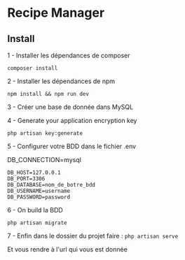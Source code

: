 # Recipe Manager

## Install

1 - Installer les dépendances de composer

`composer install`

2 - Installer les dépendances de npm

`npm install && npm run dev`

3 - Créer une base de donnée dans MySQL

4 - Generate your application encryption key

`php artisan key:generate`

5 - Configurer votre BDD dans le fichier .env

DB_CONNECTION=mysql

```
DB_HOST=127.0.0.1
DB_PORT=3306
DB_DATABASE=nom_de_botre_bdd
DB_USERNAME=username
DB_PASSWORD=password
```

6 - On build la BDD

`php artisan migrate`

7 - Enfin dans le dossier du projet faire :
`php artisan serve`

Et vous rendre à l'url qui vous est donnée
